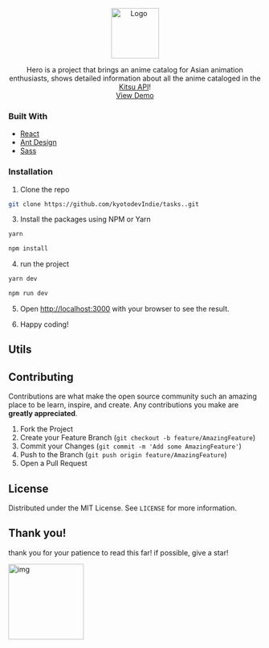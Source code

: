  <p align="center">
 <a href="https://github.com/kyotodevindie">
    <img src="https://lh3.googleusercontent.com/pw/ACtC-3f4cqu64AQe5Cujq7ATD7h0k4wPuexdrt0T_WXZVMxUP3yG00PEs-4xe3whxLCsEehn_K22HEy2aoqzF92RIVgm18iloayyzfhbkinwaHhQkuaKgOhS6YxhBcYYIKcbzRbjGFzGG1FUWzJ3EzecuQc0=w54-h61-no?authuser=0" alt="Logo" width="95" height="100">
  </a>
</p>
  <p align="center">
    Hero is a project that brings an anime catalog for Asian animation enthusiasts, shows detailed information about all the anime cataloged in the <a href="https://kitsu.docs.apiary.io/#introduction/json:api">Kitsu API</a>!
    <br />
    <a href="https://anime-catalog-hero.vercel.app/">View Demo</a>
</p>

<!-- Prints -->

### Built With

- [React](https://pt-br.reactjs.org/)
- [Ant Design](https://ant.design/)
- [Sass](https://sass-lang.com/)

### Installation

1. Clone the repo

```sh
git clone https://github.com/kyotodevIndie/tasks..git
```

3. Install the packages using NPM or Yarn

```sh
yarn
```

```sh
npm install
```
4. run the project

```sh
yarn dev
```

```sh
npm run dev
```

5. Open [http://localhost:3000](http://localhost:3000) with your browser to see the result.

6. Happy coding!

<!-- CONTRIBUTING -->
## Utils


## Contributing

Contributions are what make the open source community such an amazing place to be learn, inspire, and create. Any contributions you make are **greatly appreciated**.

1. Fork the Project
2. Create your Feature Branch (`git checkout -b feature/AmazingFeature`)
3. Commit your Changes (`git commit -m 'Add some AmazingFeature'`)
4. Push to the Branch (`git push origin feature/AmazingFeature`)
5. Open a Pull Request

<!-- LICENSE -->

## License

Distributed under the MIT License. See `LICENSE` for more information.

## Thank you!

   <p> 
    thank you for your patience to read this far! if possible, give a star!
   </p> 
   <img src="https://lh3.googleusercontent.com/pw/ACtC-3f0oIHIN5_S0Z72L0b3XQSkL9or6r0pgoyhyugqOA02f8lv1MaYY4aucAd1jTGbWl8-4mPviLlDiIN7frgGYWldM3x45yfi7BxCkfMFUm7NnClHQRIRw5QLFco123lsR0Kyp-uFuDdD9ZBVnqwxTywp=s512-no?authuser=0" alt="img" width="150" height="150">
